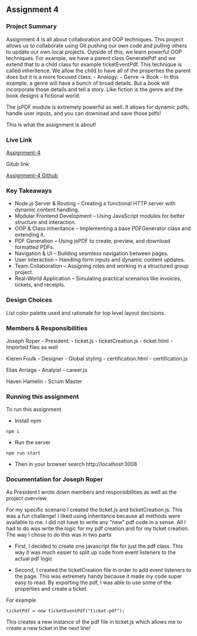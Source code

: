 ## Assignment 4

### Project Summary

Assignment 4 is all about collaboration and OOP techniques. This project allows us to collaborate using Git pushing our own code and pulling others to update our own local projects. Outside of this, we learn powerful OOP techniques. For example, we have a parent class GeneratePdf and we extend that to a child class for example ticketEventPdf. This technique is called inheritence. We allow the child to have all of the properties the parent does but it is a more focused class. 
    - Analogy: 
        - Genre -> Book
        - In this example, a genre will have a bunch of broad details. But a book will incorporate those details and tell a story. Like fiction is the genre and the book designs a fictional world. 

The jsPDF module is extremely powerful as well. It allows for dynamic pdfs, handle user inputs, and you can download and save those pdfs! 

This is what the assignment is about!

### Live Link

[Assignment-4](https://homework-4-98db.onrender.com)

Gitub link

[Assignment-4 Github](https://github.com/sp25-n220/homework-4)

### Key Takeaways

- Node.js Server & Routing – Creating a functional HTTP server with dynamic content handling.
- Modular Frontend Development – Using JavaScript modules for better structure and interaction.
- OOP & Class Inheritance – Implementing a base PDFGenerator class and extending it.
- PDF Generation – Using jsPDF to create, preview, and download formatted PDFs.
- Navigation & UI – Building seamless navigation between pages.
- User Interaction – Handling form inputs and dynamic content updates.
- Team Collaboration – Assigning roles and working in a structured group project.
- Real-World Application – Simulating practical scenarios like invoices, tickets, and receipts.

### Design Choices

List color palette used and rationale for top level layout decisions.

### Members & Responsibilities

Joseph Roper - President:
    - ticket.js
    - ticketCreation.js
    - ticket.html
    - Imported files as well

Kieren Foulk - Designer 
    - Global styling
    - certification.html
    - certification.js

Elias Arriaga - Analyist
    - career.js


Haven Hamelin - Scrum Master






### Running this assignment 

To run this assignment 

- Install npm

`npm i`

- Run the server

`npm run start`

- Then in your browser search http://localhost:3008


### Documentation for Joseph Roper 

As President I wrote down members and responsibilities as well as the project overview.

For my specific scenario I created the ticket.js and ticketCreation.js. This was a fun challenge! I liked using inheritance because all methods were available to me. I did not have to write any "new" pdf code in a sense. All I had to do was write the logic for my pdf creation and for my ticket creation. The way I chose to do this was in two parts

- First, I decided to create one javascript file for just the pdf class. This way it was much easier to split up code from event listeners to the actual pdf logic

- Second, I created the ticketCreation file in order to add event listeners to the page. This was extremely handy because it made my code super easy to read. By exporting the pdf, I was able to use some of the properties and create a ticket.

For example 

`ticketPdf = new ticketEventPdf("ticket-pdf");`

This creates a new instance of the pdf file in ticket.js which allows me to create a new ticket in the next line!